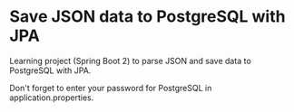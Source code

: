 # Save JSON data to PostgreSQL with JPA

Learning project (Spring Boot 2) to parse JSON and save data to PostgreSQL with JPA.

Don't forget to enter your password for PostgreSQL in application.properties.